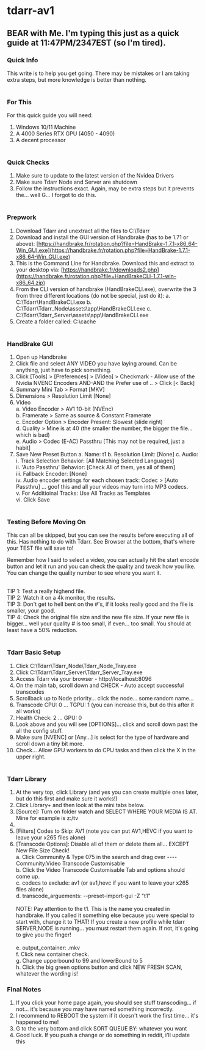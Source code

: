 # tdarr-av1

## BEAR with Me. I'm typing this just as a quick guide at 11:47PM/2347EST (so I'm tired).

### Quick Info
This write is to help you get going. There may be mistakes or I am taking extra steps, but more knowledge is better than nothing.
<br><br>

### For This
For this quick guide you will need:
1. Windows 10/11 Machine
2. A 4000 Series RTX GPU (4050 - 4090)
3. A decent processor
<br><br>

### Quick Checks
1. Make sure to update to the latest version of the Nvidea Drivers
2. Make sure Tdarr Node and Server are shutdown
3. Follow the instructions exact. Again, may be extra steps but it prevents the... well G... I forgot to do this.
<br><br>

### Prepwork
1. Download Tdarr and unextract all the files to C:\Tdarr 
2. Download and install the GUI version of Handbrake (has to be 1.71 or above): [https://handbrake.fr/rotation.php?file=HandBrake-1.7.1-x86_64-Win_GUI.exe](https://handbrake.fr/rotation.php?file=HandBrake-1.7.1-x86_64-Win_GUI.exe) 
3. This is the Command Line for Handbrake. Download this and extract to your desktop via: [https://handbrake.fr/downloads2.php](https://handbrake.fr/rotation.php?file=HandBrakeCLI-1.7.1-win-x86_64.zip)
4. From the CLI version of handbrake (HandBrakeCLI.exe), overwrite the 3 from three different locations (do not be special, just do it):
   a. C:\Tdarr\HandBrakeCLI.exe
   b. C:\Tdarr\Tdarr_Node\assets\app\HandBrakeCLI.exe
   c. C:\Tdarr\Tdarr_Server\assets\app\HandBrakeCLI.exe
5. Create a folder called: C:\cache
<br><br>

### HandBrake GUI
1. Open up Handbrake
2. Click file and select ANY VIDEO you have laying around. Can be anything, just have to pick something.
3. Click [Tools] > [Preferences] > [Video] > Checkmark - Allow use of the Nvidia NVENC Encoders AND-AND the Prefer use of .. > Click [< Back]
4. Summary Mini Tab > Format [MKV]
5. Dimensions > Resolution Limit [None]
6. Video
    <br>a. Video Encoder > AV1 10-bit (NVEnc)
    <br>b. Framerate > Same as source & Constant Framerate
    <br>c. Encoder Option > Encoder Present: Slowest (slide right)
    <br>d. Quality > Mine is at 40 (the smaller the number, the bigger the file... which is bad)
    <br>e. Audio > Codec (E-AC) Passthru [This may not be required, just a habit]
7. Save New Preset Button
   a. Name: t1
   b. Resolution Limit: [None]
   c. Audio:
     <br>i. Track Selection Behavior: [All Matching Selected Languages]
     <br>ii. 'Auto Passthru' Behavior: [Check All of them, yes all of them]
     <br>iii. Fallback Encoder: [None]
     <br>iv. Audio encoder settings for each chosen track: Codec > [Auto Passthru] ... goof this and all your videos may turn into MP3 codecs.
     <br>v. For Additioinal Tracks: Use All Tracks as Templates
     <br>vi. Click Save
<br><br>
### Testing Before Moving On

This can all be skipped, but you can see the results before executing all of this. Has nothing to do with Tdarr. See Browser at the bottom, that's where your TEST file will save to!

Remember how I said to select a video, you can actually hit the start encode button and let it run and you can check the quality and tweak how you like. You can change the quality number to see where you want it.

 <br>TIP 1: Test a really highend file.
 <br>TIP 2: Watch it on a 4k monitor, the results.
 <br>TIP 3: Don't get to hell bent on the #'s, if it looks really good and the file is smaller, your good.
 <br>TIP 4: Check the original file size and the new file size. If your new file is bigger... well your quality # is too small, if even... too small. You should at least have a 50% reduction.
<br><br>
### Tdarr Basic Setup
1. Click C:\Tdarr\Tdarr_Node\Tdarr_Node_Tray.exe
2. Click C:\Tdarr\Tdarr_Server\Tdarr_Server_Tray.exe
3. Access Tdarr via your browser - http://localhost:8096
4. On the main tab, scroll down and CHECK - Auto accept successful transcodes
5. Scrollback up to Node priority... click the node... some random name...
6. Transcode CPU: 0 ... TGPU: 1 (you can increase this, but do this after it all works)
7. Health Check: 2 ... GPU: 0
8. Look above and you will see [OPTIONS]... click and scroll down past the all the config stuff.
9. Make sure [NVENC] or [Any...] is select for the type of hardware and scroll down a tiny bit more.
10. Check... Allow GPU workers to do CPU tasks and then click the X in the upper right.
<br><br>
### Tdarr Library
1. At the very top, click Library (and yes you can create multiple ones later, but do this first and make sure it works!)
2. Click Library+ and then look at the mini tabs below.
3. [Source]: Turn on folder watch and SELECT WHERE YOUR MEDIA IS AT. Mine for example is z:/tv
4. [Transcode cache]: C:/cache
5. [Filters] Codes to Skip: AV1 (note you can put AV1,HEVC if you want to leave your x265 files alone)
6. [Transcode Options]: Disable all of them or delete them all... EXCEPT New File Size Check!
   <br>a. Click Community & Type 075 in the search and drag over ---- Community:Video Transcode Customisable
   <br>b. Click the Video Transcode Customisable Tab and options should come up.
   <br>c. codecs to exclude: av1 (or av1,hevc if you want to leave your x265 files alone)
   <br>d. transcode_arguements: --preset-import-gui -Z "t1"
   <br><br>
   NOTE: Pay attention to the t1. This is the name you created in handbrake. If you called it something else because you were special to start with, change it to THAT! If you create a new profile while tdarr SERVER,NODE is running... you must restart them again. If not, it's going to give you the finger!
   <br><br>e. output_container: .mkv
   <br>f. Click new container check.
   <br>g. Change upperbound to 99 and lowerBound to 5
   <br>h. Click the big green options button and click NEW FRESH SCAN, whatever the wording is!

### Final Notes
1. If you click your home page again, you should see stuff transcoding... if not... it's because you may have named something incorrectly.
2. I recommend to REBOOT the system if it doesn't work the first time... it's happened to me!
3. G to the very bottom and click SORT QUEUE BY: whatever you want
4. Good luck. If you push a change or do something in reddit, i'll update this
   
   


